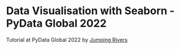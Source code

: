 # Data Visualisation with Seaborn - PyData Global 2022
Tutorial at PyData Global 2022 by [Jumping Rivers](https://www.jumpingrivers.com/)
